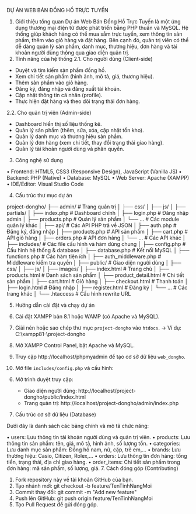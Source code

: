 DỰ ÁN WEB BÁN ĐỒNG HỒ TRỰC TUYẾN
1. Giới thiệu tổng quan
Dự án Web Bán Đồng Hồ Trực Tuyến là một ứng dụng thương mại điện tử được phát triển bằng PHP thuần và MySQL. Hệ thống giúp khách hàng có thể mua sắm trực tuyến, xem thông tin sản phẩm, thêm vào giỏ hàng và đặt hàng. Bên cạnh đó, quản trị viên có thể dễ dàng quản lý sản phẩm, danh mục, thương hiệu, đơn hàng và tài khoản người dùng thông qua giao diện quản trị.
2. Tính năng của hệ thống
2.1. Cho người dùng (Client-side)

- Duyệt và tìm kiếm sản phẩm đồng hồ.
- Xem chi tiết sản phẩm (hình ảnh, mô tả, giá, thương hiệu).
- Thêm sản phẩm vào giỏ hàng.
- Đăng ký, đăng nhập và đăng xuất tài khoản.
- Cập nhật thông tin cá nhân (profile).
- Thực hiện đặt hàng và theo dõi trạng thái đơn hàng.

2.2. Cho quản trị viên (Admin-side)

- Dashboard hiển thị số liệu thống kê.
- Quản lý sản phẩm (thêm, sửa, xóa, cập nhật tồn kho).
- Quản lý danh mục và thương hiệu sản phẩm.
- Quản lý đơn hàng (xem chi tiết, thay đổi trạng thái giao hàng).
- Quản lý tài khoản người dùng và phân quyền.

3. Công nghệ sử dụng

• Frontend: HTML5, CSS3 (Responsive Design), JavaScript (Vanilla JS)
• Backend: PHP (Native)
• Database: MySQL
• Web Server: Apache (XAMPP)
• IDE/Editor: Visual Studio Code

4. Cấu trúc thư mục dự án

project-dongho/
├── admin/                  # Trang quản trị
│   ├── css/
│   ├── js/
│   ├── partials/
│   ├── index.php           # Dashboard chính
│   ├── login.php           # Đăng nhập admin
│   ├── products.php        # Quản lý sản phẩm
│   └── ...                 # Các module quản lý khác
│
├── api/                    # Các API PHP trả về JSON
│   ├── auth.php            # Đăng ký, đăng nhập
│   ├── products.php        # API sản phẩm
│   ├── cart.php            # API giỏ hàng
│   ├── orders.php          # API đơn hàng
│   └── ...                 # Các API khác
│
├── includes/               # Các file cấu hình và hàm dùng chung
│   ├── config.php          # Cấu hình hệ thống & database
│   ├── database.php        # Kết nối MySQL
│   ├── functions.php       # Các hàm tiện ích
│   ├── auth_middleware.php # Middleware kiểm tra quyền
│
├── public/                 # Giao diện người dùng
│   ├── css/
│   ├── js/
│   ├── images/
│   ├── index.html          # Trang chủ
│   ├── products.html       # Danh sách sản phẩm
│   ├── product_detail.html # Chi tiết sản phẩm
│   ├── cart.html           # Giỏ hàng
│   ├── checkout.html       # Thanh toán
│   ├── login.html          # Đăng nhập
│   ├── register.html       # Đăng ký
│   └── ...                 # Các trang khác
│
└── .htaccess               # Cấu hình rewrite URL

5. Hướng dẫn cài đặt và chạy dự án

1. Cài đặt XAMPP bản 8.1 hoặc WAMP (có Apache và MySQL).
2. Giải nén hoặc sao chép thư mục `project-dongho` vào `htdocs`.
   → Ví dụ: C:\xampp81\-\project-dongho
3. Mở XAMPP Control Panel, bật Apache và MySQL.
4. Truy cập http://localhost/phpmyadmin để tạo cơ sở dữ liệu `web_dongho`.
5. Mở file `includes/config.php` và cấu hình:

<?php
define('DB_HOST', 'localhost');
define('DB_USER', 'root');
define('DB_PASS', '');
define('DB_NAME', 'web_dongho');
?>

6. Mở trình duyệt truy cập:
   - Giao diện người dùng: http://localhost/project-dongho/public/index.html
   - Trang quản trị: http://localhost/project-dongho/admin/index.php

6. Cấu trúc cơ sở dữ liệu (Database)

Dưới đây là danh sách các bảng chính và mô tả chức năng:

• users: Lưu thông tin tài khoản người dùng và quản trị viên.
• products: Lưu thông tin sản phẩm: tên, giá, mô tả, hình ảnh, số lượng tồn.
• categories: Lưu danh mục sản phẩm: Đồng hồ nam, nữ, cặp, trẻ em,...
• brands: Lưu thương hiệu: Casio, Citizen, Rolex,...
• orders: Lưu thông tin đơn hàng: tổng tiền, trạng thái, địa chỉ giao hàng.
• order_items: Chi tiết sản phẩm trong đơn hàng: mã sản phẩm, số lượng, giá.
7. Cách đóng góp (Contributing)

1. Fork repository này về tài khoản GitHub của bạn.
2. Tạo nhánh mới: git checkout -b feature/TenTinhNangMoi
3. Commit thay đổi: git commit -m "Add new feature"
4. Push lên GitHub: git push origin feature/TenTinhNangMoi
5. Tạo Pull Request để gửi đóng góp.



